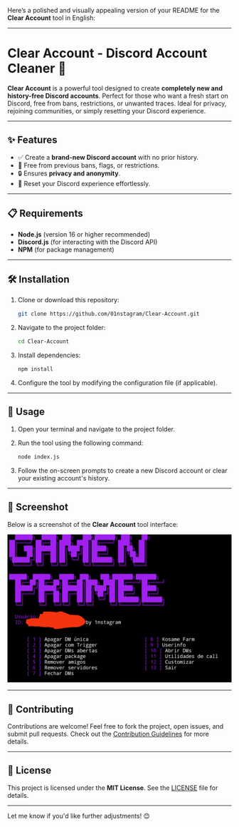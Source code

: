 Here’s a polished and visually appealing version of your README for the **Clear Account** tool in English:

---

# Clear Account - Discord Account Cleaner 🚀

**Clear Account** is a powerful tool designed to create **completely new and history-free Discord accounts**. Perfect for those who want a fresh start on Discord, free from bans, restrictions, or unwanted traces. Ideal for privacy, rejoining communities, or simply resetting your Discord experience.

---

## ✨ Features

- ✅ Create a **brand-new Discord account** with no prior history.
- 🚫 Free from previous bans, flags, or restrictions.
- 🔒 Ensures **privacy and anonymity**.
- 🔄 Reset your Discord experience effortlessly.

---

## 📋 Requirements

- **Node.js** (version 16 or higher recommended)
- **Discord.js** (for interacting with the Discord API)
- **NPM** (for package management)

---

## 🛠️ Installation

1. Clone or download this repository:

   ```bash
   git clone https://github.com/01nstagram/Clear-Account.git
   ```

2. Navigate to the project folder:

   ```bash
   cd Clear-Account
   ```

3. Install dependencies:

   ```bash
   npm install
   ```

4. Configure the tool by modifying the configuration file (if applicable).

---

## 🚀 Usage

1. Open your terminal and navigate to the project folder.

2. Run the tool using the following command:

   ```bash
   node index.js
   ```

3. Follow the on-screen prompts to create a new Discord account or clear your existing account's history.

---

## 📸 Screenshot

Below is a screenshot of the **Clear Account** tool interface:

![Clear Account Tool Screenshot](ft/IMG_20250227_005826.png)

---

## 🤝 Contributing

Contributions are welcome! Feel free to fork the project, open issues, and submit pull requests. Check out the [Contribution Guidelines](CONTRIBUTING.md) for more details.

---

## 📜 License

This project is licensed under the **MIT License**. See the [LICENSE](LICENSE) file for details.

---

Let me know if you'd like further adjustments! 😊
